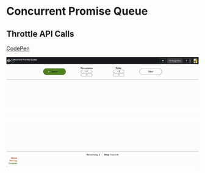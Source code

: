# **Concurrent Promise Queue**
## **Throttle API Calls**

[CodePen](https://codepen.io/kentagon/full/qBOVmYj)

![Concurrent Promise Queue](concurrent-promise-queue.gif)